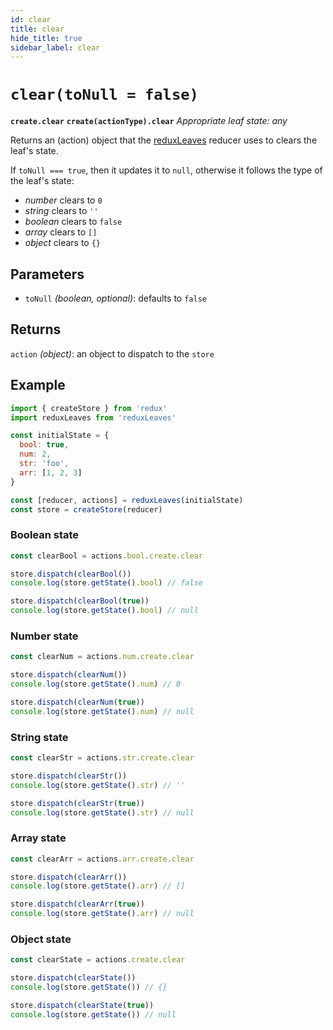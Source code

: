 ```yaml
---
id: clear
title: clear
hide_title: true
sidebar_label: clear
---
```


# `clear(toNull = false)`
**`create.clear`**
**`create(actionType).clear`**
*Appropriate leaf state: any*

Returns an (action) object that the [reduxLeaves](../README.md) reducer uses to clears the leaf's state.

If `toNull === true`, then it updates it to `null`, otherwise it follows the type of the leaf's state:
- *number* clears to `0`
- *string* clears to `''`
- *boolean* clears to `false`
- *array* clears to `[]`
- *object* clears to `{}`

## Parameters
- `toNull` *(boolean, optional)*: defaults to `false`

## Returns
`action` *(object)*: an object to dispatch to the `store`

## Example
```js
import { createStore } from 'redux'
import reduxLeaves from 'reduxLeaves'

const initialState = {
  bool: true,
  num: 2,
  str: 'foo',
  arr: [1, 2, 3]
}

const [reducer, actions] = reduxLeaves(initialState)
const store = createStore(reducer)
```
### Boolean state
```js
const clearBool = actions.bool.create.clear

store.dispatch(clearBool())
console.log(store.getState().bool) // false

store.dispatch(clearBool(true))
console.log(store.getState().bool) // null
```
### Number state
```js
const clearNum = actions.num.create.clear

store.dispatch(clearNum())
console.log(store.getState().num) // 0

store.dispatch(clearNum(true))
console.log(store.getState().num) // null
```
### String state
```js
const clearStr = actions.str.create.clear

store.dispatch(clearStr())
console.log(store.getState().str) // ''

store.dispatch(clearStr(true))
console.log(store.getState().str) // null
```
### Array state
```js
const clearArr = actions.arr.create.clear

store.dispatch(clearArr())
console.log(store.getState().arr) // []

store.dispatch(clearArr(true))
console.log(store.getState().arr) // null
```
### Object state
```js
const clearState = actions.create.clear

store.dispatch(clearState())
console.log(store.getState()) // {}

store.dispatch(clearState(true))
console.log(store.getState()) // null
```